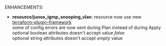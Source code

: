 <!-- markdownlint-disable-file MD013 MD041 -->
ENHANCEMENTS:

* **resource/junos_igmp_snooping_vlan**: resource now use new [terraform-plugin-framework](https://github.com/hashicorp/terraform-plugin-framework)  
  some of config errors are now sent during Plan instead of during Apply  
  optional boolean attributes doesn't accept value *false*  
  optional string attributes doesn't accept *empty* value  
